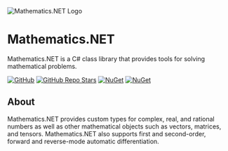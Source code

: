 <script>
    document.addEventListener("DOMContentLoaded", function () {
    const interactiveCard = document.getElementById("interactive-card");

    const overlay = document.getElementById("overlay");

    const circleOne = document.getElementById("circle-one");
    const circleOneRadius = circleOne.offsetWidth / 2;

    const circleTwo = document.getElementById("circle-two");
    const circleTwoRadius = circleTwo.offsetWidth / 2;

    const circleThree = document.getElementById("circle-three");
    const circleThreeRadius = circleThree.offsetWidth / 2;

    interactiveCard.addEventListener("mousemove", function (event) {
        var boundingRectangle = interactiveCard.getBoundingClientRect();
        var centerX = interactiveCard.clientWidth / 2;
        var centerY = interactiveCard.clientHeight / 2;
        var x = event.clientX - boundingRectangle.left - centerX;
        var y = event.clientY - boundingRectangle.top - centerY;

        var magnitude = Math.hypot(x, y);
        var maxMagnitude = Math.hypot(centerX, centerY);

        overlay.style.backgroundColor = `rgba(255, 255, 255, ${0.1 * Math.cos(magnitude / maxMagnitude * Math.PI / 2)})`;

        circleOne.style.left = `${x / 2 - circleOneRadius + centerX}px`;
        circleOne.style.top = `${y / 2 - circleOneRadius + centerY}px`;

        circleTwo.style.left = `${-x - circleTwoRadius + centerX}px`;
        circleTwo.style.top = `${-y - circleTwoRadius + centerY}px`;

        circleThree.style.left = `${-4 * x - circleThreeRadius + centerX}px`;
        circleThree.style.top = `${-4 * y - circleThreeRadius + centerY}px`;
    });
});
</script>

<div id="interactive-card">
    <div id="overlay"></div>
    <div class="flare" id="circle-one"></div>
    <div class="flare" id="circle-two"></div>
    <div class="flare" id="circle-three"></div>
    <img src="https://raw.githubusercontent.com/HamletTanyavong/Mathematics.NET/gh-pages/images/logo/mathematics.net.png" alt="Mathematics.NET Logo">
    <h1>Mathematics.NET</h1>
    <p>Mathematics.NET is a C# class library that provides tools for solving mathematical problems.</p>
</div>

[![GitHub](https://img.shields.io/github/license/HamletTanyavong/Mathematics.NET?style=flat-square&logo=github&labelColor=87cefa&color=ffd700)](https://github.com/HamletTanyavong/Mathematics.NET)
[![GitHub Repo Stars](https://img.shields.io/github/stars/HamletTanyavong/Mathematics.NET?color=87cefa&style=flat-square&logo=github)](https://github.com/HamletTanyavong/Mathematics.NET/stargazers)
[![NuGet](https://img.shields.io/nuget/v/Physics.NET.Mathematics?style=flat-square&logo=nuget)](https://www.nuget.org/packages/Physics.NET.Mathematics)
[![NuGet](https://img.shields.io/nuget/dt/Physics.NET.Mathematics?style=flat-square&logo=nuget)](https://www.nuget.org/packages/Physics.NET.Mathematics)

## About

Mathematics.NET provides custom types for complex, real, and rational numbers as well as other mathematical objects such as vectors, matrices, and tensors. Mathematics.NET also supports first and second-order, forward and reverse-mode automatic differentiation.
